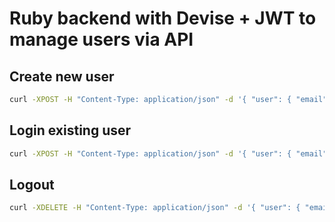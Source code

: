 # Ruby backend with Devise + JWT to manage users via API

## Create new user
```bash
curl -XPOST -H "Content-Type: application/json" -d '{ "user": { "email": "YOUR_EMAIL", "password": "YOUR_PASSWORD" } }' http://localhost:3000/signup
```

## Login existing user
```bash
curl -XPOST -H "Content-Type: application/json" -d '{ "user": { "email": "YOUR_EMAIL", "password": "YOUR_PASSWORD" } }' http://localhost:3000/login
```

## Logout
```bash
curl -XDELETE -H "Content-Type: application/json" -d '{ "user": { "email": "YOUR_EMAIL", "password": "YOUR_PASSWORD" } }' http://localhost:3000/logout
```
